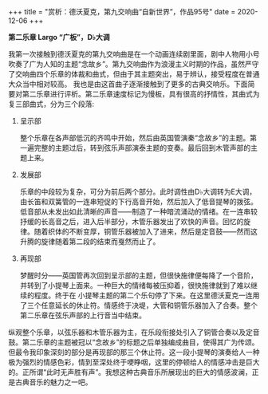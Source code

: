 +++
title = "赏析：德沃夏克，第九交响曲“自新世界”，作品95号"
date = 2020-12-06
+++

**第二乐章 Largo “广板”，D♭大调**

<!-- more -->

我第一次接触到德沃夏克的第九交响曲是在一个动画连续剧里面，剧中人物用小号吹奏了广为人知的主题“念故乡”。第九交响曲作为浪漫主义时期的作品，虽然严守了交响曲四个乐章的体裁和曲式，但由于其主题突出，易于辨认，接受程度在普通大众当中相对较高。
我也是由这首曲子逐渐接触到了更多的古典交响乐。下面简要对第二乐章进行评析。第二乐章速度标记为慢板，具有很高的抒情性，其曲式为复三部曲式，分为三个段落:

1. 呈示部

    整个乐章在各声部低沉的齐鸣中开始，然后由英国管演秦“念故乡”的主题。第一遍完整的主题过后，转到弦乐声部演泰主题的变奏。最后回到木管声部的主题上来。

2. 发展部

    乐章的中段较为复杂，可分为前后两个部分。此时调性由D♭大调转为E大调，由长笛和双簧管的一连串短促的下行高音开始，然后加入了低音提琴的拨弦。低音部从未发出如此清晰的声音——制造了一种暗流涌动的情绪。在一连串较抒缓的长高音之后，进入后半部分，木管乐器发出了欢快的声音。回忆的旋律。随着织体的不断变厚，铜管乐器被加入了进来，然后是定音鼓——然而这升腾的旋律随着第二段的结束而戛然而止了。

3. 再现部

    梦醒时分——英国管再次回到呈示部的主题，但很快施律便每降了一个音阶，并转到了小提琴上面来。一种巨大的情绪每被压抑着，很快施律就到了难以继续的程度。终于在 小提琴主题的第二个乐句停了下来。在这里德沃夏克一连用了三个任意延长的休止符。情感终于决堤，大管和铜管乐器加入了合奏。整个第二乐章在弦乐声部的上行音当中结束。

纵观整个乐章，以弦乐器和木管乐器为主，在乐段衔接处引入了铜管合奏以及定音鼓。第二乐章的主题被冠以“念故乡”的标题之后单独编成曲目，使得其广为传颂。但最令我印象深刻的部分是再现部的那三个休止符。这一段小提琴的演奏给人一种极为强烈的情感色彩，情到至深处终于哽睁咽，这里的停顿给人的情感冲击是巨大的。正所谓“此时无声胜有声”。我想这种古典音乐所展现出的巨大的情感波澜，正是古典音乐的魅力之一吧。


